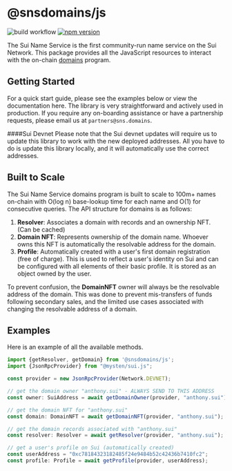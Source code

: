 <h1>@snsdomains/js</h1>

![build workflow](https://github.com/snsdomains/js/actions/workflows/tests.yml/badge.svg)
[![npm version](https://badge.fury.io/js/@snsdomains%2Fidl.svg)](https://badge.fury.io/js/@snsdomains%2Fidl)

The Sui Name Service is the first community-run name service on the Sui Network. This package provides all the JavaScript resources to
interact with the on-chain [domains](https://github.com/snsdomains/domains) program. 

## Getting Started
For a quick start guide, please see the examples below or view the documentation here. The library is very
straightforward and actively used in production. If you require any on-boarding assistance or have a partnership requests,
please email us at `partners@sns.domains`.

####Sui Devnet
Please note that the Sui devnet updates will require us to update this library to work with the new deployed addresses. All you have to do is update
this library locally, and it will automatically use the correct addresses.

## Built to Scale

The Sui Name Service domains program is built to scale to 100m+ names on-chain with O(log n) base-lookup time for each name and O(1) for consecutive queries. 
The API structure for domains is as follows:
1. **Resolver**: Associates a domain with records and an ownership NFT. (Can be cached)
2. **Domain NFT**: Represents ownership of the domain name. Whoever owns this NFT is automatically the resolvable address for the domain.
3. **Profile**: Automatically created with a user's first domain registration (free of charge). This is
used to reflect a user's identity on Sui and can be configured with all elements of their basic profile. It 
is stored as an object owned by the user.

To prevent confusion, the **DomainNFT** owner will always be the resolvable address of the domain.
This was done to prevent mis-transfers of funds following secondary sales, and the limited use cases
associated with changing the resolvable address of a domain.

## Examples
Here is an example of all the available methods.

```typescript
import {getResolver, getDomain} from '@snsdomains/js';
import {JsonRpcProvider} from "@mysten/sui.js";

const provider = new JsonRpcProvider(Network.DEVNET);

// get the domain owner "anthony.sui" - ALWAYS SEND TO THIS ADDRESS
const owner: SuiAddress = await getDomainOwner(provider, "anthony.sui");

// get the domain NFT for "anthony.sui"
const domain: DomainNFT = await getDomainNFT(provider, "anthony.sui");

// get the domain records associated with "anthony.sui"
const resolver: Resolver = await getResolver(provider, "anthony.sui");

// get a user's profile on Sui (automatically created)
const userAddress = "0xc78184323182485f24e9484b52c42436b7410fc2";
const profile: Profile = await getProfile(provider, userAddress);
